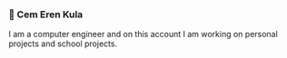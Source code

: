 ### 🎿 Cem Eren Kula
I am a computer engineer and on this account I am working on personal projects and school projects.

